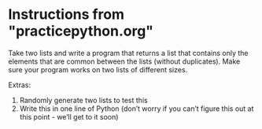 # Instructions from "practicepython.org"

Take two lists and write a program that returns a list that contains only the elements that are common between the lists (without duplicates). Make sure your program works on two lists of different sizes.

Extras:
1. Randomly generate two lists to test this
2. Write this in one line of Python (don’t worry if you can’t figure this out at this point - we’ll get to it soon)